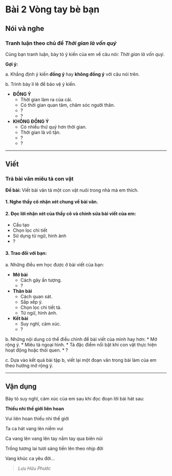 # Bài 2 Vòng tay bè bạn

## Nói và nghe

### Tranh luận theo chủ đề *Thời gian là vốn quý*

Cùng bạn tranh luận, bày tỏ ý kiến của em về câu nói: *Thời gian là vốn quý*.

**Gợi ý:**

a. Khẳng định ý kiến **đồng ý** hay **không đồng ý** với câu nói trên.

b. Trình bày lí lẽ để bảo vệ ý kiến.

 *   **ĐỒNG Ý**
     *   Thời gian làm ra của cải.
     *   Có thời gian quan tâm, chăm sóc người thân.
     *   ?
     *   ?
 *   **KHÔNG ĐỒNG Ý**
     *   Có nhiều thứ quý hơn thời gian.
     *   Thời gian là vô tận.
     *   ?
     *   ?

---

## Viết

### Trả bài văn miêu tả con vật

**Đề bài:** Viết bài văn tả một con vật nuôi trong nhà mà em thích.

#### 1.  Nghe thầy cô nhận xét chung về bài văn.
#### 2.  Đọc lời nhận xét của thầy cô và chỉnh sửa bài viết của em:
 *   Cấu tạo
 *   Chọn lọc chi tiết
 *   Sử dụng từ ngữ, hình ảnh
 *   ?

#### 3.  Trao đổi với bạn:

 a. Những điều em học được ở bài viết của bạn:

  *   **Mở bài**
      *   Cách gây ấn tượng.
      *   ?
  *   **Thân bài**
      *   Cách quan sát.
      *   Sắp xếp ý.
      *   Chọn lọc chi tiết tả.
      *   Từ ngữ, hình ảnh.
  *   **Kết bài**
      *   Suy nghĩ, cảm xúc.
      *   ?

 b. Những nội dung có thể điều chỉnh để bài viết của mình hay hơn:
     *   Mở rộng ý.
     *   Miêu tả ngoại hình.
     *   Tả đặc điểm nổi bật khi con vật thực hiện hoạt động hoặc thói quen.
     *   ?
 
 c. Dựa vào kết quả bài tập b, viết lại một đoạn văn trong bài làm của em theo hướng mở rộng ý.

---

## Vận dụng

Bày tỏ suy nghĩ, cảm xúc của em sau khi đọc đoạn lời bài hát sau:

**Thiếu nhi thế giới liên hoan**

Vui liên hoan thiếu nhi thế giới

Ta ca hát vang lên niềm vui

Ca vang lên vang lên tay nắm tay qua biên núi

Trống tương lai tươi sáng tiến lên theo nhịp đời

Vang khúc ca yêu đời...

> *Lưu Hữu Phước*
